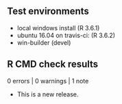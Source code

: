 ## Test environments
* local windows install (R 3.6.1)
* ubuntu 16.04 on travis-ci: (R 3.6.2)
* win-builder (devel)

## R CMD check results

0 errors | 0 warnings | 1 note

* This is a new release.
